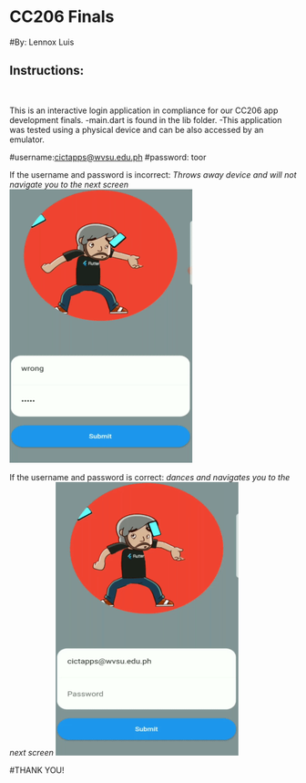 # CC206 Finals

#By: Lennox Luis

## Instructions:
<br>

This is an interactive login application in compliance for our CC206 app development finals.
-main.dart is found in the lib folder.
-This application was tested using a physical device and can be also accessed by an emulator.

#username:cictapps@wvsu.edu.ph
#password: toor

If the username and password is incorrect: *Throws away device and will not navigate you to the next screen*
![UI](https://github.com/LennoxLuis/final_app/blob/master/assets/wrong.gif)


If the username and password is correct: *dances and navigates you to the next screen*
![UI](https://github.com/LennoxLuis/final_app/blob/master/assets/correct.gif)




#THANK YOU!
